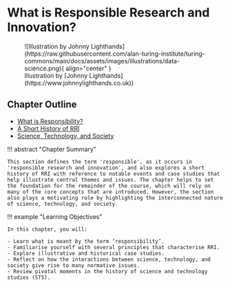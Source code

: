 # What is Responsible Research and Innovation?

<figure markdown>
  ![Illustration by Johnny Lighthands](https://raw.githubusercontent.com/alan-turing-institute/turing-commons/main/docs/assets/images/illustrations/data-science.png){ align="center" }
  <figcaption>Illustration by [Johnny Lighthands](https://www.johnnylighthands.co.uk))</figcaption>
</figure>

## Chapter Outline

- [What is Responsibility?](responsibility.md)
- [A Short History of RRI](history.md)
- [Science, Technology, and Society](sts.md)
<!-- - [Science and Technology Studies (A Timeline)](timeline.md) -->

!!! abstract "Chapter Summary"

    This section defines the term 'responsible', as it occurs in 'responsible research and innovation', and also explores a short history of RRI with reference to notable events and case studies that help illustrate central themes and issues. The chapter helps to set the foundation for the remainder of the course, which will rely on many of the core concepts that are introduced. However, the section also plays a motivating role by highlighting the interconnected nature of science, technology, and society.

!!! example "Learning Objectives"

    In this chapter, you will:
    
    - Learn what is meant by the term ‘responsibility’.
    - Familiarise yourself with several principles that characterise RRI.
    - Explore illustrative and historical case studies.
    - Reflect on how the interactions between science, technology, and society give rise to many normative issues.
    - Review pivotal moments in the history of science and technology studies (STS).
